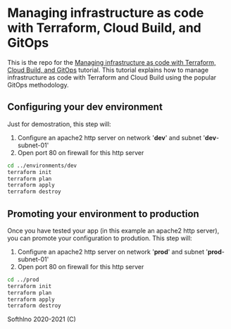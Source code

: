 # Managing infrastructure as code with Terraform, Cloud Build, and GitOps

This is the repo for the [Managing infrastructure as code with Terraform, Cloud Build, and GitOps](https://cloud.google.com/solutions/managing-infrastructure-as-code) tutorial. This tutorial explains how to manage infrastructure as code with Terraform and Cloud Build using the popular GitOps methodology. 

## Configuring your **dev** environment

Just for demostration, this step will:
 1. Configure an apache2 http server on network '**dev**' and subnet '**dev**-subnet-01'
 2. Open port 80 on firewall for this http server 

```bash
cd ../environments/dev
terraform init
terraform plan
terraform apply
terraform destroy
```

## Promoting your environment to **production**

Once you have tested your app (in this example an apache2 http server), you can promote your configuration to prodution. This step will:
 1. Configure an apache2 http server on network '**prod**' and subnet '**prod**-subnet-01'
 2. Open port 80 on firewall for this http server 

```bash
cd ../prod
terraform init
terraform plan
terraform apply
terraform destroy
```
Softhlno 2020-2021 (C)
